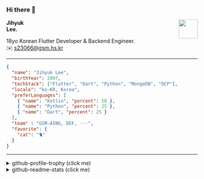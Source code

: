 ### Hi there 👋
<img src="https://github.githubassets.com/images/mona-loading-default.gif" width="50px" align="right">
</a>

**Jihyuk\
Lee.**

18yo Korean Flutter Developer & Backend Engineer.\
✉️ <s23066@gsm.hs.kr>

---

```json
{
  "name": "Jihyuk Lee",
  "birthYear": 2007,
  "techStack": ["Flutter", "Dart", "Python", "MongoDB", "OCP"],
  "locale": "ko-KR, Korea",
  "preferLanguages": [
    { "name": "Kotlin", "percent": 50 },
    { "name": "Python", "percent": 25 },
    { "name": "Dart", "percent": 25 }
  ],
  "team" : "GSM-AING, DEF, ···",
  "favorite": {
    "cat": "🐈"
  }
}
```
---
<details>
  <summary>github-profile-trophy (click me)</summary>
  
![](https://github-profile-trophy.vercel.app/?username=withJihyuk&row=1&column=8&theme=nord)
  
</details>
<details>
  <summary>github-readme-stats (click me)</summary>
  
<!--START_SECTION:waka-->
![Code Time](http://img.shields.io/badge/Code%20Time-622%20hrs%2029%20mins-blue)

![Lines of code](https://img.shields.io/badge/%EC%A0%80%EB%8A%94%20%EC%97%AC%ED%83%9C%EA%B9%8C%EC%A7%80%20-478.1%20thousand%20%EC%A4%84%EC%9D%98%20%EC%BD%94%EB%93%9C%EB%A5%BC%20%EC%9E%91%EC%84%B1%ED%96%88%EC%96%B4%EC%9A%94.-blue)

**저는 아침형 인간이에요. 🐤** 

```text
🌞 아침                     393 commits         ████░░░░░░░░░░░░░░░░░░░░░   17.80 % 
🌆 낮　                     781 commits         █████████░░░░░░░░░░░░░░░░   35.37 % 
🌃 저녁                     783 commits         █████████░░░░░░░░░░░░░░░░   35.46 % 
🌙 밤　                     251 commits         ███░░░░░░░░░░░░░░░░░░░░░░   11.37 % 
```


📊 **저는 이번주를 이렇게 시간을 보냈어요.** 

```text
🕑︎ Timezone: Asia/Seoul

💬 프로그래밍 언어들: 
Dart                     7 hrs 5 mins        █████████████████░░░░░░░░   69.95 % 
Kotlin                   2 hrs 6 mins        █████░░░░░░░░░░░░░░░░░░░░   20.72 % 
XML                      27 mins             █░░░░░░░░░░░░░░░░░░░░░░░░   04.56 % 
YAML                     17 mins             █░░░░░░░░░░░░░░░░░░░░░░░░   02.92 % 
TypeScript               7 mins              ░░░░░░░░░░░░░░░░░░░░░░░░░   01.27 % 

🔥 에디터들: 
VS Code                  8 hrs 2 mins        ████████████████████░░░░░   79.28 % 
IntelliJ IDEA            2 hrs 6 mins        █████░░░░░░░░░░░░░░░░░░░░   20.72 % 

💻 운영 체제들: 
Mac                      10 hrs 8 mins       █████████████████████████   100.00 % 
```


 Last Updated on 01/01/2025 18:46:24 UTC
<!--END_SECTION:waka-->

</details>

</div>

